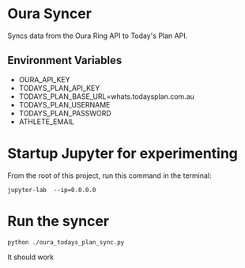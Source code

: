 # Oura Syncer

Syncs data from the Oura Ring API to Today's Plan API.

## Environment Variables

* OURA_API_KEY
* TODAYS_PLAN_API_KEY
* TODAYS_PLAN_BASE_URL=whats.todaysplan.com.au
* TODAYS_PLAN_USERNAME
* TODAYS_PLAN_PASSWORD
* ATHLETE_EMAIL

# Startup Jupyter for experimenting

From the root of this project, run this command in the terminal:

`jupyter-lab  --ip=0.0.0.0 `

# Run the syncer

`python ./oura_todays_plan_sync.py`

It should work
